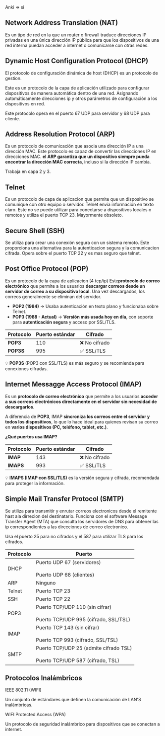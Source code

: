 Anki => si
## Network Address Translation (NAT)

Es un tipo de red en la que un router o firewall traduce direcciones IP privadas en una única dirección IP pública para que los dispositivos de una red interna puedan acceder a internet o comunicarse con otras redes. 

## Dynamic Host Configuration Protocol (DHCP)

El protocolo de configuración dinámica de host (DHCP) es un protocolo de gestion. 

Este es un protocolo de la capa de aplicación utilizado para configurar dispositivos de manera automática dentro de una red. Asignando automáticamente direcciones ip y otros parámetros de configuración a los dispositivos en red. 

Este protocolo opera en el puerto 67 UDP para servidor y 68 UDP para cliente. 

## Address Resolution Protocol (ARP)

Es un protocolo de comunicación que asocia una dirección IP a una dirección MAC. Este protocolo es capaz de convertir las direcciones IP en direcciones MAC. 
**el ARP garantiza que un dispositivo siempre pueda encontrar la dirección MAC correcta**, incluso si la dirección IP cambia.

Trabaja en capa 2 y 3. 

## Telnet 

Es un protocolo de capa de aplicacion que permite que un dispositivo se comunique con otro equipo o servidor. Telnet envia información en texto claro. Este no se puede utilizar para conectarse a dispositivos locales o remotos y utiliza el puerto TCP 23. Mayormente obsoleto. 

## Secure Shell (SSH)

Se utiliza para crear una conexión segura con un sistema remoto. Este proporciona una alternativa para la autenticacion segura y la comunicacion cifrada. Opera sobre el puerto TCP 22 y es mas seguro que telnet.  

## Post Office Protocol (POP)

Es un protocolo de la capa de aplicacion (4 tcp/ip) Este**protocolo de correo electrónico** que permite a los usuarios **descargar correos desde un servidor de correo a su dispositivo local**. Una vez descargados, los correos generalmente se eliminan del servidor.

- **POP2 (1984)** → Usaba autenticación en texto plano y funcionaba sobre Telnet.
- **POP3 (1988 - Actual)** → **Versión más usada hoy en día**, con soporte para **autenticación segura** y acceso por SSL/TLS.

|**Protocolo**|**Puerto estándar**|**Cifrado**|
|---|---|---|
|**POP3**|110|❌ No cifrado|
|**POP3S**|995|✅ SSL/TLS|

💡 **POP3S** (POP3 con SSL/TLS) es más seguro y se recomienda para conexiones cifradas.


## Internet Messagge Access Protocol (IMAP)

Es un **protocolo de correo electrónico** que permite a los usuarios **acceder a sus correos electrónicos directamente en el servidor sin necesidad de descargarlos**. 

A diferencia de **POP3**, IMAP **sincroniza los correos entre el servidor y todos los dispositivos**, lo que lo hace ideal para quienes revisan su correo en **varios dispositivos (PC, teléfono, tablet, etc.)**.

**¿Qué puertos usa IMAP?**

|**Protocolo**|**Puerto estándar**|**Cifrado**|
|---|---|---|
|**IMAP**|143|❌ No cifrado|
|**IMAPS**|993|✅ SSL/TLS|

💡 **IMAPS (IMAP con SSL/TLS)** es la versión segura y cifrada, recomendada para proteger la información.

## Simple Mail Transfer Protocol (SMTP)

Se utiliza para transmitir y enrutar correos electronicos desde el remitente hast ala dirrecion del destinatario. Funciona con el software Message Transfer Agent (MTA) que consulta los servidores de DNS para obtener las ip correspondientes a las direcciones de correo electronico. 

Usa el puerto 25 para no cifrados y el 587 para utilizar TLS para los cifrados. 

|**Protocolo**|**Puerto**|
|---|---|
|DHCP|Puerto UDP 67 (servidores)<br><br>Puerto UDP 68 (clientes)|
|ARP|Ninguno|
|Telnet|Puerto TCP 23|
|SSH|Puerto TCP 22|
|POP3|Puerto TCP/UDP 110 (sin cifrar)<br><br>Puerto TCP/UDP 995 (cifrado, SSL/TSL)|
|IMAP|Puerto TCP 143 (sin cifrar)<br><br>Puerto TCP 993 (cifrado, SSL/TSL)|
|SMTP|Puerto TCP/UDP 25 (admite cifrado TSL)<br><br>Puerto TCP/UDP 587 (cifrado, TSL)|

## Protocolos Inalámbricos

IEEE 802.11 (WIFI)

Un conjunto de estándares que definen la comunicación de LAN'S inalámbricas. 

WIFI Protected Access (WPA)

Un protocolo de seguridad inalámbrico para dispositivos que se conectan a internet. 

